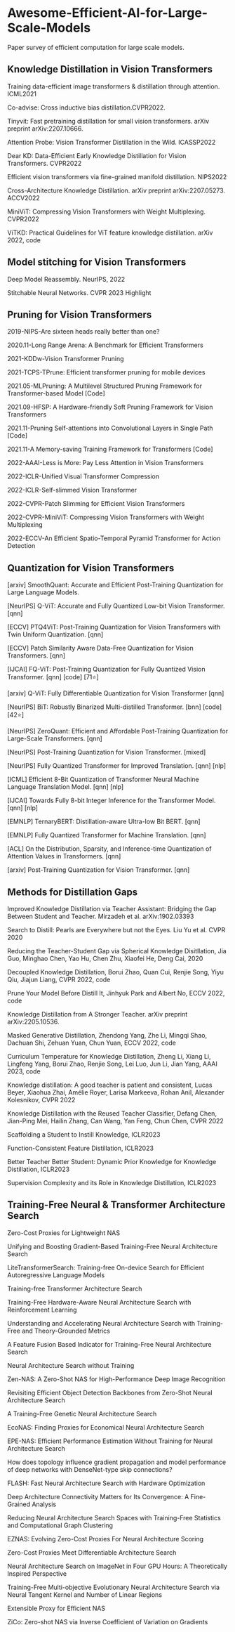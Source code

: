 # Awesome-Efficient-AI-for-Large-Scale-Models
Paper survey of efficient computation for large scale models.

##  Knowledge Distillation in Vision Transformers


Training data-efficient image transformers & distillation through attention. ICML2021

Co-advise: Cross inductive bias distillation.CVPR2022.

Tinyvit: Fast pretraining distillation for small vision
transformers. arXiv preprint arXiv:2207.10666.

Attention Probe: Vision Transformer Distillation in the Wild. ICASSP2022


Dear KD: Data-Efficient Early Knowledge Distillation for Vision Transformers. CVPR2022


Efficient vision transformers via fine-grained manifold distillation. NIPS2022


 Cross-Architecture Knowledge Distillation. arXiv preprint arXiv:2207.05273. ACCV2022


MiniViT: Compressing Vision Transformers with Weight Multiplexing. CVPR2022

ViTKD: Practical Guidelines for ViT feature knowledge distillation. arXiv 2022, code

##   Model stitching for Vision Transformers

Deep Model Reassembly. NeurIPS, 2022

Stitchable Neural Networks. CVPR 2023 Highlight


##   Pruning for Vision Transformers

2019-NIPS-Are sixteen heads really better than one?

2020.11-Long Range Arena: A Benchmark for Efficient Transformers

 2021-KDDw-Vision Transformer Pruning
 
 2021-TCPS-TPrune: Efficient transformer pruning for mobile devices
 
 2021.05-MLPruning: A Multilevel Structured Pruning Framework for Transformer-based Model [Code]
 

 2021.09-HFSP: A Hardware-friendly Soft Pruning Framework for Vision Transformers
    
 2021.11-Pruning Self-attentions into Convolutional Layers in Single Path [Code]
  
  2021.11-A Memory-saving Training Framework for Transformers [Code]


 2022-AAAI-Less is More: Pay Less Attention in Vision Transformers
 
 2022-ICLR-Unified Visual Transformer Compression
  
  2022-ICLR-Self-slimmed Vision Transformer
  
  2022-CVPR-Patch Slimming for Efficient Vision Transformers
  
  2022-CVPR-MiniViT: Compressing Vision Transformers with Weight Multiplexing
  
  2022-ECCV-An Efficient Spatio-Temporal Pyramid Transformer for Action Detection



##   Quantization for Vision Transformers

[arxiv] SmoothQuant: Accurate and Efficient Post-Training Quantization for Large Language Models.

[NeurIPS] Q-ViT: Accurate and Fully Quantized Low-bit Vision Transformer. [qnn]
 
 [ECCV] PTQ4ViT: Post-Training Quantization for Vision Transformers with Twin Uniform Quantization. [qnn]
  
  [ECCV] Patch Similarity Aware Data-Free Quantization for Vision Transformers. [qnn]
  
  [IJCAI] FQ-ViT: Post-Training Quantization for Fully Quantized Vision Transformer. [qnn] [code] [71⭐]
    
   [arxiv] Q-ViT: Fully Differentiable Quantization for Vision Transformer [qnn]
   
   [NeurIPS] BiT: Robustly Binarized Multi-distilled Transformer. [bnn] [code] [42⭐]
  
  [NeurIPS] ZeroQuant: Efficient and Affordable Post-Training Quantization for Large-Scale Transformers. [qnn]

   [NeurIPS] Post-Training Quantization for Vision Transformer. [mixed]
    
   [NeurIPS] Fully Quantized Transformer for Improved Translation. [qnn] [nlp]
   
   [ICML] Efficient 8-Bit Quantization of Transformer Neural Machine Language Translation Model. [qnn] [nlp]
   
   [IJCAI] Towards Fully 8-bit Integer Inference for the Transformer Model. [qnn] [nlp]
   
   [EMNLP] TernaryBERT: Distillation-aware Ultra-low Bit BERT. [qnn]
   
   [EMNLP] Fully Quantized Transformer for Machine Translation. [qnn]
   
   [ACL] On the Distribution, Sparsity, and Inference-time Quantization of Attention Values in Transformers. [qnn]
   
   [arxiv] Post-Training Quantization for Vision Transformer. [qnn]


##  Methods for Distillation Gaps

Improved Knowledge Distillation via Teacher Assistant: Bridging the Gap Between Student and Teacher. Mirzadeh et al. arXiv:1902.03393

Search to Distill: Pearls are Everywhere but not the Eyes. Liu Yu et al. CVPR 2020

Reducing the Teacher-Student Gap via Spherical Knowledge Disitllation, Jia Guo, Minghao Chen, Yao Hu, Chen Zhu, Xiaofei He, Deng Cai, 2020

Decoupled Knowledge Distillation, Borui Zhao, Quan Cui, Renjie Song, Yiyu Qiu, Jiajun Liang, CVPR 2022, code

Prune Your Model Before Distill It, Jinhyuk Park and Albert No, ECCV 2022, code



Knowledge Distillation from A Stronger Teacher. arXiv preprint arXiv:2205.10536.

Masked Generative Distillation, Zhendong Yang, Zhe Li, Mingqi Shao, Dachuan Shi, Zehuan Yuan, Chun Yuan, ECCV 2022, code


Curriculum Temperature for Knowledge Distillation, Zheng Li, Xiang Li, Lingfeng Yang, Borui Zhao, Renjie Song, Lei Luo, Jun Li, Jian Yang, AAAI 2023, code

Knowledge distillation: A good teacher is patient and consistent, Lucas Beyer, Xiaohua Zhai, Amélie Royer, Larisa Markeeva, Rohan Anil, Alexander Kolesnikov, CVPR 2022

Knowledge Distillation with the Reused Teacher Classifier, Defang Chen, Jian-Ping Mei, Hailin Zhang, Can Wang, Yan Feng, Chun Chen, CVPR 2022

Scaffolding a Student to Instill Knowledge, ICLR2023

Function-Consistent Feature Distillation, ICLR2023

Better Teacher Better Student: Dynamic Prior Knowledge for Knowledge Distillation, ICLR2023

Supervision Complexity and its Role in Knowledge Distillation, ICLR2023

## Training-Free Neural & Transformer Architecture Search 

 Zero-Cost Proxies for Lightweight NAS
 
 Unifying and Boosting Gradient-Based Training-Free Neural Architecture Search
 
LiteTransformerSearch: Training-free On-device Search for Efficient Autoregressive Language Models

Training-free Transformer Architecture Search

Training-Free Hardware-Aware Neural Architecture Search with Reinforcement Learning

Understanding and Accelerating Neural Architecture Search with Training-Free and Theory-Grounded Metrics
    
A Feature Fusion Based Indicator for Training-Free Neural Architecture Search
    
Neural Architecture Search without Training
    
Zen-NAS: A Zero-Shot NAS for High-Performance Deep Image Recognition
    
Revisiting Efficient Object Detection Backbones from Zero-Shot Neural Architecture Search
    
A Training-Free Genetic Neural Architecture Search

EcoNAS: Finding Proxies for Economical Neural Architecture Search
    
EPE-NAS: Efficient Performance Estimation Without Training for Neural Architecture Search
    
How does topology influence gradient propagation and model performance of deep networks with DenseNet-type skip connections?
    
FLASH: Fast Neural Architecture Search with Hardware Optimization
    
Deep Architecture Connectivity Matters for Its Convergence: A Fine-Grained Analysis
    
 Reducing Neural Architecture Search Spaces with Training-Free Statistics and Computational Graph Clustering
    
EZNAS: Evolving Zero-Cost Proxies For Neural Architecture Scoring
    
Zero-Cost Proxies Meet Differentiable Architecture Search
    
Neural Architecture Search on ImageNet in Four GPU Hours: A Theoretically Inspired Perspective
    
Training-Free Multi-objective Evolutionary Neural Architecture Search via Neural Tangent Kernel and Number of Linear Regions
    
Extensible Proxy for Efficient NAS
    
ZiCo: Zero-shot NAS via Inverse Coefficient of Variation on Gradients



